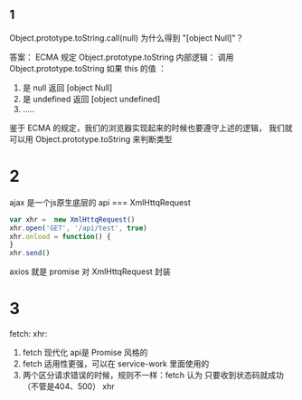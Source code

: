 ## 1
Object.prototype.toString.call(null) 为什么得到 "[object Null]"？

答案：
ECMA 规定 Object.prototype.toString 内部逻辑：
调用 Object.prototype.toString 如果 this 的值 ：
1. 是 null 返回  [object Null]
2. 是 undefined 返回  [object undefined]
3. .....


鉴于 ECMA 的规定，我们的浏览器实现起来的时候也要遵守上述的逻辑，
我们就可以用 Object.prototype.toString 来判断类型

# 2
ajax 是一个js原生底层的 api  === XmlHttqRequest

```js 
var xhr =  new XmlHttqRequest()
xhr.open('GET', '/api/test', true)
xhr.onload = function() {
}
xhr.send()
```
axios 就是 promise 对 XmlHttqRequest 封装

# 3
fetch:
xhr:
1. fetch 现代化 api是 Promise 风格的
2. fetch 适用性更强，可以在 service-work 里面使用的
3. 两个区分请求错误的时候，规则不一样：fetch 认为 只要收到状态码就成功（不管是404、500）
   xhr
